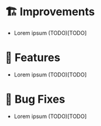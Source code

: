 # 🏗️ Improvements

-   Lorem ipsum (TODO)[TODO]

# 🚀 Features

-   Lorem ipsum (TODO)[TODO]

# 🐛 Bug Fixes

-   Lorem ipsum (TODO)[TODO]
